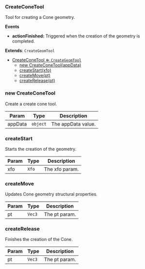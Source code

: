 <a name="CreateConeTool"></a>

### CreateConeTool 
Tool for creating a Cone geometry.

**Events**
* **actionFinished:** Triggered when the creation of the geometry is completed.


**Extends**: <code>CreateGeomTool</code>  

* [CreateConeTool ⇐ <code>CreateGeomTool</code>](#CreateConeTool)
    * [new CreateConeTool(appData)](#new-CreateConeTool)
    * [createStart(xfo)](#createStart)
    * [createMove(pt)](#createMove)
    * [createRelease(pt)](#createRelease)

<a name="new_CreateConeTool_new"></a>

### new CreateConeTool
Create a create cone tool.


| Param | Type | Description |
| --- | --- | --- |
| appData | <code>object</code> | The appData value. |

<a name="CreateConeTool+createStart"></a>

### createStart
Starts the creation of the geometry.



| Param | Type | Description |
| --- | --- | --- |
| xfo | <code>Xfo</code> | The xfo param. |

<a name="CreateConeTool+createMove"></a>

### createMove
Updates Cone geometry structural properties.



| Param | Type | Description |
| --- | --- | --- |
| pt | <code>Vec3</code> | The pt param. |

<a name="CreateConeTool+createRelease"></a>

### createRelease
Finishes the creation of the Cone.



| Param | Type | Description |
| --- | --- | --- |
| pt | <code>Vec3</code> | The pt param. |

